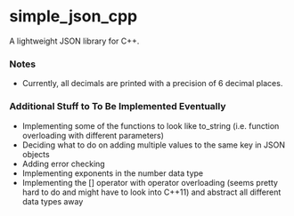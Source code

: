 # simple_json_cpp

A lightweight JSON library for C++.

### Notes

* Currently, all decimals are printed with a precision of 6 decimal places.

### Additional Stuff to To Be Implemented Eventually

* Implementing some of the functions to look like to_string (i.e. function
  overloading with different parameters)
* Deciding what to do on adding multiple values to the same key in JSON objects
* Adding error checking
* Implementing exponents in the number data type
* Implementing the [] operator with operator overloading (seems pretty hard to
do and might have to look into C++11) and abstract all different data types
away